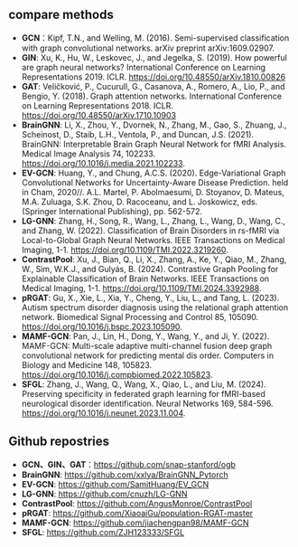 ## compare methods

- **GCN**：Kipf, T.N., and Welling, M. (2016). Semi-supervised classification with graph convolutional networks. arXiv preprint arXiv:1609.02907.
- **GIN**: Xu, K., Hu, W., Leskovec, J., and Jegelka, S. (2019). How powerful are graph neural networks? International Conference on Learning Representations 2019. ICLR. https://doi.org/10.48550/arXiv.1810.00826
- **GAT**: Veličković, P., Cucurull, G., Casanova, A., Romero, A., Lio, P., and Bengio, Y. (2018). Graph attention networks. International Conference on Learning Representations 2018. ICLR. https://doi.org/10.48550/arXiv.1710.10903
- **BrainGNN**: Li, X., Zhou, Y., Dvornek, N., Zhang, M., Gao, S., Zhuang, J., Scheinost, D., Staib, L.H., Ventola, P., and Duncan, J.S. (2021). BrainGNN: Interpretable Brain Graph Neural Network for fMRI Analysis. Medical Image Analysis 74, 102233. https://doi.org/10.1016/j.media.2021.102233.
- **EV-GCN**: Huang, Y., and Chung, A.C.S. (2020). Edge-Variational Graph Convolutional Networks for Uncertainty-Aware Disease Prediction. held in Cham, 2020//. A.L. Martel, P. Abolmaesumi, D. Stoyanov, D. Mateus, M.A. Zuluaga, S.K. Zhou, D. Racoceanu, and L. Joskowicz, eds. (Springer International Publishing), pp. 562-572.
- **LG-GNN**: Zhang, H., Song, R., Wang, L., Zhang, L., Wang, D., Wang, C., and Zhang, W. (2022). Classification of Brain Disorders in rs-fMRI via Local-to-Global Graph Neural Networks. IEEE Transactions on Medical Imaging, 1-1. https://doi.org/10.1109/TMI.2022.3219260.
- **ContrastPool**: Xu, J., Bian, Q., Li, X., Zhang, A., Ke, Y., Qiao, M., Zhang, W., Sim, W.K.J., and Gulyás, B. (2024). Contrastive Graph Pooling for Explainable Classification of Brain Networks. IEEE Transactions on Medical Imaging, 1-1. https://doi.org/10.1109/TMI.2024.3392988.
- **pRGAT**: Gu, X., Xie, L., Xia, Y., Cheng, Y., Liu, L., and Tang, L. (2023). Autism spectrum disorder diagnosis using the relational graph attention network. Biomedical Signal Processing and Control 85, 105090. https://doi.org/10.1016/j.bspc.2023.105090.
- **MAMF-GCN**: Pan, J., Lin, H., Dong, Y., Wang, Y., and Ji, Y. (2022). MAMF-GCN: Multi-scale adaptive multi-channel fusion deep graph convolutional network for predicting mental dis order. Computers in Biology and Medicine 148, 105823. https://doi.org/10.1016/j.compbiomed.2022.105823.
- **SFGL**: Zhang, J., Wang, Q., Wang, X., Qiao, L., and Liu, M. (2024). Preserving specificity in federated graph learning for fMRI-based neurological disorder identification. Neural Networks 169, 584-596. https://doi.org/10.1016/j.neunet.2023.11.004.

## Github repostries
- **GCN、GIN、GAT**：https://github.com/snap-stanford/ogb
- **BrainGNN**: https://github.com/xxlya/BrainGNN_Pytorch
- **EV-GCN**: https://github.com/SamitHuang/EV_GCN
- **LG-GNN**: https://github.com/cnuzh/LG-GNN
- **ContrastPool**: https://github.com/AngusMonroe/ContrastPool
- **pRGAT**: https://github.com/XiaoaiGu/population-RGAT-master
- **MAMF-GCN**: https://github.com/jiachengpan98/MAMF-GCN
- **SFGL**: https://github.com/ZJH123333/SFGL
